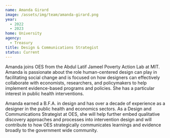 ```yaml
---
name: Amanda Girard
image: /assets/img/team/amanda-girard.png
year:
  - 2022
  - 2023
home: University
agency:
  - Treasury
title: Design & Communications Strategist
status: Current
---
```


Amanda joins OES from the Abdul Latif Jameel Poverty Action Lab at MIT. Amanda is passionate about the role human-centered design can play in facilitating social change and is focused on how designers can effectively collaborate with economists, researchers, and policymakers to help implement evidence-based programs and policies. She has a particular interest in public health interventions. 

Amanda earned a B.F.A. in design and has over a decade of experience as a designer in the public health and economics sectors. As a Design and Communications Strategist at OES, she will help further embed qualitative discovery approaches and processes into intervention design and will contribute to how OES strategically communicates learnings and evidence broadly to the government wide community.

